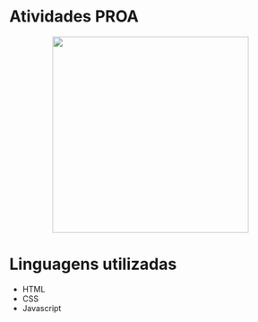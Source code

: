 <h1> Atividades PROA </h1> 

<p align="center">
  <img height="350px" src="https://user-images.githubusercontent.com/53239867/131915974-883bda31-c7bd-492b-8928-75c9f4fc7e74.png" />
<p/>


###

<h1> Linguagens utilizadas </h1>

- HTML
- CSS 
- Javascript
